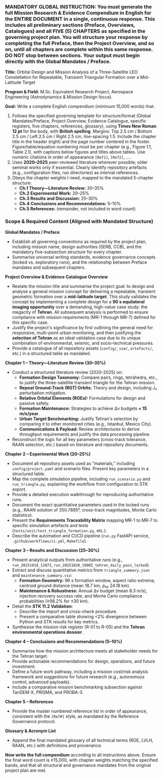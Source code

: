 ### **MANDATORY GLOBAL INSTRUCTION: You must generate the full Mission Research & Evidence Compendium in English for the ENTIRE DOCUMENT in a single, continuous response. This includes all preliminary sections (Preface, Overviews, Catalogues) and all FIVE (5) CHAPTERS as specified in the governing project plan. You will structure your response by completing the full Preface, then the Project Overview, and so on, until all chapters are complete within this same response. DO NOT stop between sections. Your output must begin directly with the Global Mandates / Preface.**

**Title:** Orbital Design and Mission Analysis of a Three-Satellite LEO Constellation for Repeatable, Transient Triangular Formation over a Mid-Latitude Target

**Program & Field:** M.Sc. Equivalent Research Project, Aerospace Engineering (Astrodynamics & Mission Design focus).

**Goal:** Write a complete English compendium (minimum 15,000 words) that:

1.  Follows the specified governing template for structure/format (Global Mandates/Preface, Project Overview, Evidence Catalogue, specific registers, five chapters, references, glossary), using **Times New Roman 12 pt** for the body, with **British spelling**. Margins: Top 2.5 cm / Bottom 2.5 cm / Left 2.5 cm / Right 2.5 cm, line-spacing 1.5. Include the chapter title in the header (right) and the page number centered in the footer. Figure/table/equation numbering must be per chapter (e.g., Figure 1.1, Table 2.1), with captions below figures and titles above tables. Use numeric citations in order of appearance `[Ref1]`, `[Ref2]`, ….
2.  Uses **2020–2025** peer-reviewed literature wherever possible; older seminal works only if essential. Clearly identify repository artefacts (e.g., configuration files, run directories) as internal references.
3.  Obeys the chapter weights I need, mapped to the mandated 5-chapter structure:
    *   **Ch.1 Theory—Literature Review:** 30–35%
    *   **Ch.2 Experimental Work:** 20–25%
    *   **Ch.3 Results and Discussion:** 25–30%
    *   **Ch.4 Conclusions and Recommendations:** 5–10%
    *   **Ch.5 References:** (remainder, not included in word count)

### **Scope & Required Content (Aligned with Mandated Structure)**

**Global Mandates / Preface**
*   Establish all governing conventions as required by the project plan, including mission name, design authorities (SERB, CCB), and the mandatory five-subsection structure for every chapter.
*   Summarise universal writing standards, evidence governance concepts (locked vs. exploratory runs), and the relationship between Preface mandates and subsequent chapters.

**Project Overview & Evidence Catalogue Overview**
*   Restate the mission title and summarise the project goal: to design and analyse a general mission concept for delivering a repeatable, transient geometric formation over a **mid-latitude target**. This study validates the concept by implementing a complete design for a **90 s equilateral imaging opportunity** over a demanding, high-value case study: the megacity of **Tehran**. All subsequent analysis is performed to ensure compliance with mission requirements (MR-1 through MR-7) defined for this specific case.
*   Justify the project's significance by first outlining the general need for responsive, multi-point urban monitoring, and then justifying the **selection of Tehran** as an ideal validation case due to its unique combination of environmental, seismic, and socio-technical pressures.
*   Provide a catalogue of all repository assets (`config/`, `sim/`, `artefacts/`, etc.) in a structured table as mandated.

**Chapter 1 – Theory—Literature Review (30–35%)**
*   Conduct a structured literature review (2020-2025) on:
    *   **Formation Design Taxonomy:** Compare pairs, rings, tetrahedra, etc., to justify the three-satellite transient triangle for the Tehran mission.
    *   **Repeat Ground-Track (RGT) Orbits:** Theory and design, including J₂ perturbation mitigation.
    *   **Relative Orbital Elements (ROEs):** Formulations for design and passive safety.
    *   **Formation Maintenance:** Strategies to achieve Δv budgets **< 15 m/s/year**.
    *   **Urban Target Benchmarking:** Justify Tehran's selection by comparing it to other monitored cities (e.g., Istanbul, Mexico City).
    *   **Communications & Payload:** Review architectures to derive throughput requirements and justify the data processing pipeline.
*   Reconstruct the logic for all key parameters (cross-track tolerance, RAAN selection, etc.) based on literature and repository documents.

**Chapter 2 – Experimental Work (20–25%)**
*   Document all repository assets used as "materials," including `config/project.yaml` and scenario files. Present key parameters in a structured table.
*   Map the complete simulation pipeline, including `run_scenario.py` and `run_triangle.py`, explaining the workflow from configuration to STK export.
*   Provide a detailed execution walkthrough for reproducing authoritative runs.
*   Document the exact quantitative parameters used in the locked runs (e.g., RAAN solution of 350.7885°, cross-track magnitudes, Monte Carlo statistics).
*   Present the **Requirements Traceability Matrix** mapping MR-1 to MR-7 to specific simulation artefacts and tests (`tests/unit/test_triangle_formation.py`, etc.).
*   Describe the automation and CI/CD pipeline (`run.py` FastAPI service, `.github/workflows/ci.yml`, `Makefile`).

**Chapter 3 – Results and Discussion (25–30%)**
*   Present analytical outputs from authoritative runs (e.g., `run_20251018_1207Z`, `run_20251020_1900Z_tehran_daily_pass_locked`).
*   Extract and discuss quantitative metrics from `triangle_summary.json` and `maintenance_summary.csv`:
    *   **Formation Geometry:** 96 s formation window, aspect ratio extrema, centroid ground distance (mean 18.7 km, p₉₅ 24.18 km).
    *   **Maintenance & Robustness:** Annual Δv budget (mean 8.3 m/s), injection recovery success rate, and Monte Carlo compliance probabilities (≥98.2% for ≤30 km).
*   Detail the **STK 11.2 Validation**:
    *   Describe the import and cross-check procedure.
    *   Present a comparative table showing <2% divergence between Python and STK results for key metrics.
*   Synthesise the mission risk register (R-01 to R-05) and the **Tehran environmental operations dossier**.

**Chapter 4 – Conclusions and Recommendations (5–10%)**
*   Summarise how the mission architecture meets all stakeholder needs for the Tehran target.
*   Provide actionable recommendations for design, operations, and future investment.
*   Define a future work pathway, including a mission cost/risk analysis framework and suggestions for future research (e.g., autonomous control, advanced payloads).
*   Include a comparative mission benchmarking subsection against TanDEM-X, PRISMA, and PROBA-3.

**Chapter 5 – References**
*   Provide the master numbered reference list in order of appearance, consistent with the `[Ref#]` style, as mandated by the Reference Governance protocol.

**Glossary & Acronym List**
*   Append the final mandated glossary of all technical terms (ROE, LVLH, RAAN, etc.) with definitions and provenance.

**Now write the full compendium** according to all instructions above. Ensure the final word count is ≥15,000, with chapter weights matching the specified bands, and that all structural and governance mandates from the original project plan are met.
